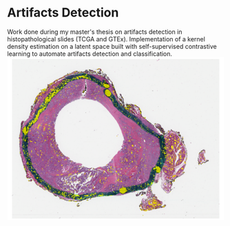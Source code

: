# Artifacts Detection

Work done during my master's thesis on artifacts detection in histopathological slides (TCGA and GTEx). Implementation of a kernel density estimation on a latent space built with self-supervised contrastive learning to automate artifacts detection and classification.
![TCGA slides with artefacts detected by density estimation](./docs/images/example_of_method_res.png)